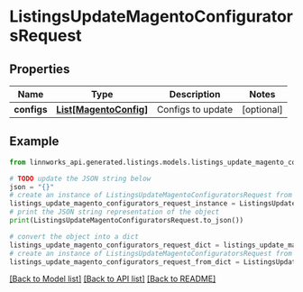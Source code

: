# ListingsUpdateMagentoConfiguratorsRequest


## Properties

Name | Type | Description | Notes
------------ | ------------- | ------------- | -------------
**configs** | [**List[MagentoConfig]**](MagentoConfig.md) | Configs to update | [optional] 

## Example

```python
from linnworks_api.generated.listings.models.listings_update_magento_configurators_request import ListingsUpdateMagentoConfiguratorsRequest

# TODO update the JSON string below
json = "{}"
# create an instance of ListingsUpdateMagentoConfiguratorsRequest from a JSON string
listings_update_magento_configurators_request_instance = ListingsUpdateMagentoConfiguratorsRequest.from_json(json)
# print the JSON string representation of the object
print(ListingsUpdateMagentoConfiguratorsRequest.to_json())

# convert the object into a dict
listings_update_magento_configurators_request_dict = listings_update_magento_configurators_request_instance.to_dict()
# create an instance of ListingsUpdateMagentoConfiguratorsRequest from a dict
listings_update_magento_configurators_request_from_dict = ListingsUpdateMagentoConfiguratorsRequest.from_dict(listings_update_magento_configurators_request_dict)
```
[[Back to Model list]](../README.md#documentation-for-models) [[Back to API list]](../README.md#documentation-for-api-endpoints) [[Back to README]](../README.md)


